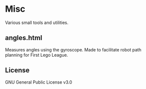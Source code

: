 Misc
===
Various small tools and utilities.

## angles.html
Measures angles using the gyroscope.
Made to facilitate robot path planning for First Lego League.

License
---
GNU General Public License v3.0